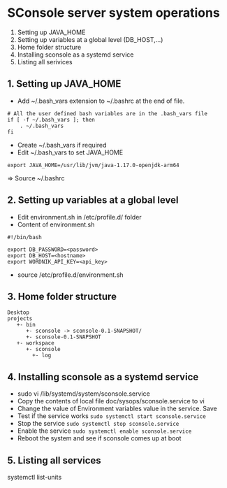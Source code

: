 # SConsole server system operations
<!-- ----------------------------------------------------------------------- -->

1. Setting up JAVA_HOME
2. Setting up variables at a global level (DB_HOST,...)
3. Home folder structure
4. Installing sconsole as a systemd service
5. Listing all serivices

## 1. Setting up JAVA_HOME
<!-- ----------------- -->

* Add ~/.bash_vars extension to ~/.bashrc at the end of file.
```
# All the user defined bash variables are in the .bash_vars file
if [ -f ~/.bash_vars ]; then
    . ~/.bash_vars
fi
```

* Create ~/.bash_vars if required
* Edit ~/.bash_vars to set JAVA_HOME
```
export JAVA_HOME=/usr/lib/jvm/java-1.17.0-openjdk-arm64
```

=> Source ~/.bashrc

## 2. Setting up variables at a global level
<!-- ------------------------------------- -->

* Edit environment.sh in /etc/profile.d/ folder
* Content of environment.sh
```
#!/bin/bash

export DB_PASSWORD=<password>
export DB_HOST=<hostname>
export WORDNIK_API_KEY=<api_key>
```
* source /etc/profile.d/environment.sh

## 3. Home folder structure
<!-- ------------------ -->

```
Desktop
projects
   +- bin
      +- sconsole -> sconsole-0.1-SNAPSHOT/
      +- sconsole-0.1-SNAPSHOT   
   +- workspace
      +- sconsole
        +- log
```

## 4. Installing sconsole as a systemd service
<!-- ------------------------------------- -->

* sudo vi /lib/systemd/system/sconsole.service
* Copy the contents of local file doc/sysops/sconsole.service to vi
* Change the value of Environment variables value in the service. Save
* Test if the service works `sudo systemctl start sconsole.service`
* Stop the service `sudo systemctl stop sconsole.service`
* Enable the service `sudo systemctl enable sconsole.service`
* Reboot the system and see if sconsole comes up at boot

## 5. Listing all services
<!-- ------------------------------------- -->

systemctl list-units

